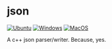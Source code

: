 # json

[![Ubuntu](https://github.com/Galfurian/json/actions/workflows/ubuntu.yml/badge.svg)](https://github.com/Galfurian/json/actions/workflows/ubuntu.yml)
[![Windows](https://github.com/Galfurian/json/actions/workflows/windows.yml/badge.svg)](https://github.com/Galfurian/json/actions/workflows/windows.yml)
[![MacOS](https://github.com/Galfurian/json/actions/workflows/macos.yml/badge.svg)](https://github.com/Galfurian/json/actions/workflows/macos.yml)

A c++ json parser/writer. Because, yes.
